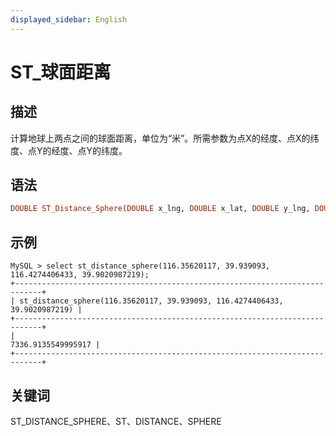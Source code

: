 ```yaml
---
displayed_sidebar: English
---
```


# ST_球面距离

## 描述

计算地球上两点之间的球面距离，单位为“米”。所需参数为点X的经度、点X的纬度、点Y的经度、点Y的纬度。

## 语法

```Haskell
DOUBLE ST_Distance_Sphere(DOUBLE x_lng, DOUBLE x_lat, DOUBLE y_lng, DOUBLE x_lat)
```

## 示例

```Plain
MySQL > select st_distance_sphere(116.35620117, 39.939093, 116.4274406433, 39.9020987219);
+----------------------------------------------------------------------------+
| st_distance_sphere(116.35620117, 39.939093, 116.4274406433, 39.9020987219) |
+----------------------------------------------------------------------------+
|                                                         7336.9135549995917 |
+----------------------------------------------------------------------------+
```

## 关键词

ST_DISTANCE_SPHERE、ST、DISTANCE、SPHERE
